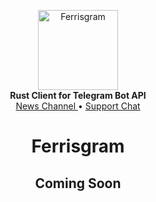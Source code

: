 <p align="center">
    <a href="https://github.com/ferrisgram/ferrisgram">
        <img src="https://avatars.githubusercontent.com/u/99961758?s=400&u=a61a27889584f09ba195ea17f841426b3d003234&v=4" alt="Ferrisgram" width="128">
    </a>
    <br>
    <b>Rust Client for Telegram Bot API</b>
    <br>
    <a href="https://t.me/ferrisgram">
        News Channel
    </a>
    •
    <a href="https://t.me/ferrisgramsupport">
        Support Chat
    </a>
</p>

<h1 align="center">Ferrisgram</h1>

<h2 align="center">Coming Soon</h2>
